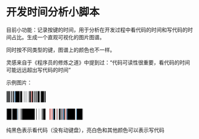 # 开发时间分析小脚本

目前小功能：记录按键的时间，用于分析在开发过程中看代码的时间和写代码的时间占比。生成一个直观可视化的图片图谱。

同时按不同类型的键，图谱上的颜色也不一样。

灵感来自于《程序员的修炼之道》中提到过：“代码可读性很重要，看代码的时间可能远远超出写代码的时间”

示例图片：

![show2](example\show2.png)

![show1](example\show1.png)

纯黑色表示看代码（没有动键盘），亮白色和其他颜色可以表示写代码